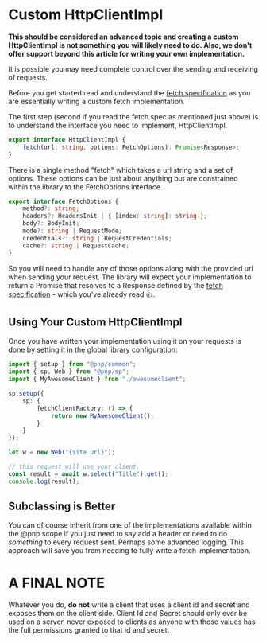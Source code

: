 # Custom HttpClientImpl

**This should be considered an advanced topic and creating a custom HttpClientImpl is not something you will likely need to do. Also, we don't offer support beyond this article for writing your own implementation.**

It is possible you may need complete control over the sending and receiving of requests.

Before you get started read and understand the [fetch specification](https://fetch.spec.whatwg.org/) as you are essentially writing a custom fetch implementation.

The first step (second if you read the fetch spec as mentioned just above) is to understand the interface you need to implement, HttpClientImpl.

```TypeScript
export interface HttpClientImpl {
    fetch(url: string, options: FetchOptions): Promise<Response>;
}
```

There is a single method "fetch" which takes a url string and a set of options. These options can be just about anything but are constrained within the library to the FetchOptions interface.

```TypeScript
export interface FetchOptions {
    method?: string;
    headers?: HeadersInit | { [index: string]: string };
    body?: BodyInit;
    mode?: string | RequestMode;
    credentials?: string | RequestCredentials;
    cache?: string | RequestCache;
}
```

So you will need to handle any of those options along with the provided url when sending your request. The library will expect your implementation to return a Promise that resolves to a Response defined by the [fetch specification](https://fetch.spec.whatwg.org/) - which you've already read 👍.

## Using Your Custom HttpClientImpl

Once you have written your implementation using it on your requests is done by setting it in the global library configuration:

```TypeScript
import { setup } from "@pnp/common";
import { sp, Web } from "@pnp/sp";
import { MyAwesomeClient } from "./awesomeclient";

sp.setup({
    sp: {
        fetchClientFactory: () => {
            return new MyAwesomeClient();
        }
    }
});

let w = new Web("{site url}");

// this request will use your client.
const result = await w.select("Title").get();
console.log(result);
```

## Subclassing is Better

You can of course inherit from one of the implementations available within the @pnp scope if you just need to say add a header or need to do _something_ to every request sent. Perhaps some advanced logging. This approach will save you from needing to fully write a fetch implementation.

# A FINAL NOTE

Whatever you do, **do not** write a client that uses a client id and secret and exposes them on the client side. Client Id and Secret should only ever be used on a server, never exposed to clients as anyone with those values has the full permissions granted to that id and secret.


